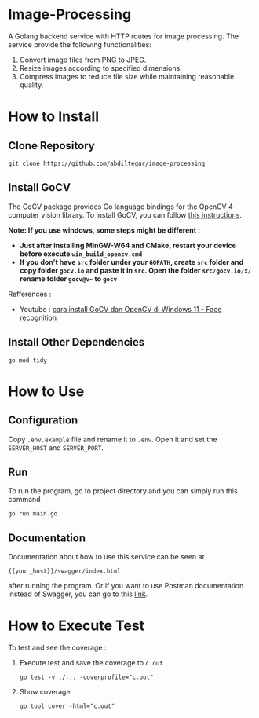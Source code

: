 # Image-Processing

A Golang backend service with HTTP routes for image processing. The service provide the following functionalities:

1. Convert image files from PNG to JPEG.
2. Resize images according to specified dimensions.
3. Compress images to reduce file size while maintaining reasonable quality.

# How to Install

## **Clone Repository**
```
git clone https://github.com/abdiltegar/image-processing
```

## **Install GoCV**
The GoCV package provides Go language bindings for the OpenCV 4 computer vision library. To install GoCV, you can follow <a href="https://gocv.io/getting-started/" target="_blank">this instructions</a>.

**Note: If you use windows, some steps might be different :**
- **Just after installing MinGW-W64 and CMake, restart your device before execute `win_build_opencv.cmd`**
- **If you don't have `src` folder under your `GOPATH`, create `src` folder and copy folder `gocv.io` and paste it in `src`. Open the folder `src/gocv.io/x/` rename folder `gocv@v~` to `gocv`**

Refferences :
- Youtube : <a href="https://www.youtube.com/watch?v=-zab8s7O8KI&pp=ygUEZ29jdg%3D%3D">cara install GoCV dan OpenCV di Windows 11 - Face recognition</a>


## **Install Other Dependencies**

```
go mod tidy
```

# How to Use

## Configuration
Copy `.env.example` file and rename it to `.env`. Open it and set the `SERVER_HOST` and `SERVER_PORT`.

## Run
To run the program, go to project directory and you can simply run this command<br>
```
go run main.go
```

## Documentation
Documentation about how to use this service can be seen at <br>
```
{{your_host}}/swagger/index.html
```

after running the program. Or if you want to use Postman documentation instead of Swagger, you can go to this <a href="https://documenter.getpostman.com/view/29782284/2sA2xny9wg" target="_blank">link</a>.

# How to Execute Test

To test and see the coverage :

1. Execute test and save the coverage to `c.out`
    ```
    go test -v ./... -coverprofile="c.out"
    ```
2. Show coverage
    ```
    go tool cover -html="c.out"
    ```

